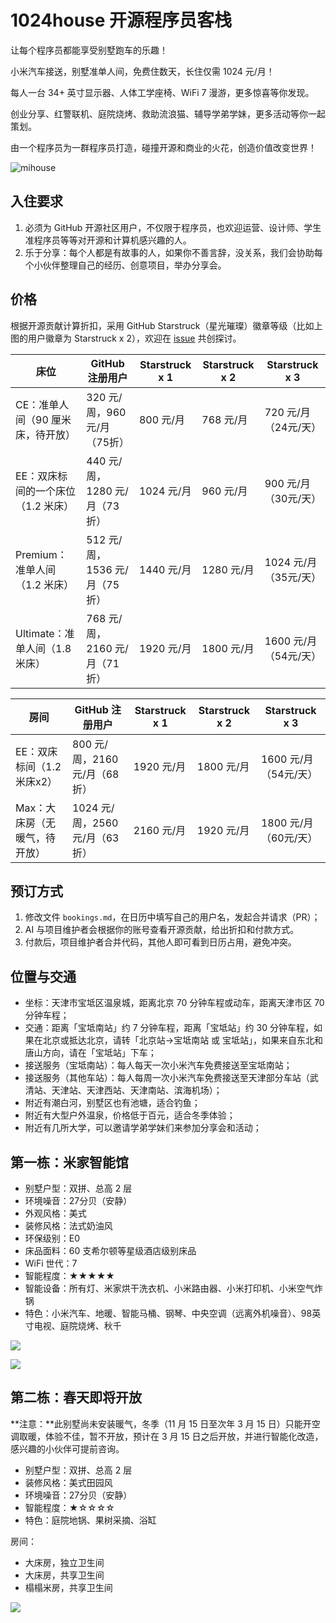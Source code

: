 # 1024house 开源程序员客栈

让每个程序员都能享受别墅跑车的乐趣！

小米汽车接送，别墅准单人间，免费住数天，长住仅需 1024 元/月！

每人一台 34+ 英寸显示器、人体工学座椅、WiFi 7 漫游，更多惊喜等你发现。

创业分享、红警联机、庭院烧烤、救助流浪猫、辅导学弟学妹，更多活动等你一起策划。

由一个程序员为一群程序员打造，碰撞开源和商业的火花，创造价值改变世界！

![mihouse](./MiHouse/assets/IMG_5307.jpg)

## 入住要求

1. 必须为 GitHub 开源社区用户，不仅限于程序员，也欢迎运营、设计师、学生准程序员等等对开源和计算机感兴趣的人。
2. 乐于分享：每个人都是有故事的人，如果你不善言辞，没关系，我们会协助每个小伙伴整理自己的经历、创意项目，举办分享会。

## 价格

根据开源贡献计算折扣，采用 GitHub Starstruck（星光璀璨）徽章等级（比如上图的用户徽章为 Starstruck x 2），欢迎在 [issue](https://github.com/1024house/1024house/issues/3) 共创探讨。

床位                          | GitHub 注册用户             | Starstruck x 1 | Starstruck x 2 | Starstruck x 3 
-----------------------------|----------------------------|----------------|----------------|----------------
CE：准单人间（90 厘米床，待开放） | 320 元/周，960 元/月（75折） |    800 元/月    |  768 元/月      |   720 元/月（24元/天）
EE：双床标间的一个床位（1.2 米床）| 440 元/周，1280 元/月（73折）|   1024 元/月    |   960 元/月     |   900 元/月（30元/天）
Premium：准单人间（1.2 米床）   | 512 元/周，1536 元/月（75折）|    1440 元/月    |  1280 元/月    |  1024 元/月（35元/天）
Ultimate：准单人间（1.8 米床）  | 768 元/周，2160 元/月（71折）|   1920 元/月     |  1800 元/月    |  1600 元/月（54元/天）

房间                          | GitHub 注册用户             | Starstruck x 1 | Starstruck x 2 | Starstruck x 3 
-----------------------------|----------------------------|----------------|----------------|----------------
EE：双床标间（1.2 米床x2）      | 800 元/周，2160 元/月（68折） |   1920 元/月    |  1800 元/月    |  1600 元/月（54元/天）
Max：大床房（无暖气，待开放）    | 1024 元/周，2560 元/月（63折）|   2160 元/月    |  1920 元/月    |  1800 元/月（60元/天）

## 预订方式

1. 修改文件 `bookings.md`，在日历中填写自己的用户名，发起合并请求（PR）；
2. AI 与项目维护者会根据你的账号查看开源贡献，给出折扣和付款方式。
3. 付款后，项目维护者合并代码，其他人即可看到日历占用，避免冲突。

## 位置与交通

- 坐标：天津市宝坻区温泉城，距离北京 70 分钟车程或动车，距离天津市区 70 分钟车程；
- 交通：距离「宝坻南站」约 7 分钟车程，距离「宝坻站」约 30 分钟车程，如果在北京或抵达北京，请转「北京站->宝坻南站 或 宝坻站」，如果来自东北和唐山方向，请在「宝坻站」下车；
- 接送服务（宝坻南站）：每人每天一次小米汽车免费接送至宝坻南站；
- 接送服务（其他车站）：每人每周一次小米汽车免费接送至天津部分车站（武清站、天津站、天津西站、天津南站、滨海机场）；
- 附近有潮白河，别墅区也有池塘，适合钓鱼；
- 附近有大型户外温泉，价格低于百元，适合冬季体验；
- 附近有几所大学，可以邀请学弟学妹们来参加分享会和活动；

## 第一栋：米家智能馆

- 别墅户型：双拼、总高 2 层
- 环境噪音：27分贝（安静）
- 外观风格：美式
- 装修风格：法式奶油风
- 环保级别：E0
- 床品面料：60 支希尔顿等星级酒店级别床品
- WiFi 世代：7
- 智能程度：★★★★★
- 智能设备：所有灯、米家烘干洗衣机、小米路由器、小米打印机、小米空气炸锅
- 特色：小米汽车、地暖、智能马桶、钢琴、中央空调（远离外机噪音）、98英寸电视、庭院烧烤、秋千

![](./MiHouse/assets/IMG_6325.jpg)

![](./MiHouse/assets/IMG_5667.jpg)

## 第二栋：春天即将开放

**注意：**此别墅尚未安装暖气，冬季（11 月 15 日至次年 3 月 15 日）只能开空调取暖，体验不佳，暂不开放，预计在 3 月 15 日之后开放，并进行智能化改造，感兴趣的小伙伴可提前咨询。

- 别墅户型：双拼、总高 2 层
- 装修风格：美式田园风
- 环境噪音：27分贝（安静）
- 智能程度：★☆☆☆☆
- 特色：庭院地锅、果树采摘、浴缸

房间：

- 大床房，独立卫生间
- 大床房，共享卫生间
- 榻榻米房，共享卫生间

![](./WeHouse/assets/IMG_6689.jpg)
